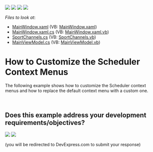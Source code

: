 <!-- default badges list -->
![](https://img.shields.io/endpoint?url=https://codecentral.devexpress.com/api/v1/VersionRange/128655910/21.1.5%2B)
[![](https://img.shields.io/badge/Open_in_DevExpress_Support_Center-FF7200?style=flat-square&logo=DevExpress&logoColor=white)](https://supportcenter.devexpress.com/ticket/details/T574078)
[![](https://img.shields.io/badge/📖_How_to_use_DevExpress_Examples-e9f6fc?style=flat-square)](https://docs.devexpress.com/GeneralInformation/403183)
[![](https://img.shields.io/badge/💬_Leave_Feedback-feecdd?style=flat-square)](#does-this-example-address-your-development-requirementsobjectives)
<!-- default badges end -->
<!-- default file list -->
*Files to look at*:

* [MainWindow.xaml](./CS/DXScheduler_PopUpMenuCustomization/MainWindow.xaml) (VB: [MainWindow.xaml](./VB/DXScheduler_PopUpMenuCustomization/MainWindow.xaml))
* [MainWindow.xaml.cs](./CS/DXScheduler_PopUpMenuCustomization/MainWindow.xaml.cs) (VB: [MainWindow.xaml.vb](./VB/DXScheduler_PopUpMenuCustomization/MainWindow.xaml.vb))
* [SportChannels.cs](./CS/DXScheduler_PopUpMenuCustomization/Model/SportChannels.cs) (VB: [SportChannels.vb](./VB/DXScheduler_PopUpMenuCustomization/Model/SportChannels.vb))
* [MainViewModel.cs](./CS/DXScheduler_PopUpMenuCustomization/ViewModel/MainViewModel.cs) (VB: [MainViewModel.vb](./VB/DXScheduler_PopUpMenuCustomization/ViewModel/MainViewModel.vb))
<!-- default file list end -->
# How to Customize the Scheduler Context Menus


The following example shows how to customize the Scheduler context menus and how to replace the default context menu with a custom one. 

<br/>


<!-- feedback -->
## Does this example address your development requirements/objectives?

[<img src="https://www.devexpress.com/support/examples/i/yes-button.svg"/>](https://www.devexpress.com/support/examples/survey.xml?utm_source=github&utm_campaign=wpf-scheduler-customize-context-menus&~~~was_helpful=yes) [<img src="https://www.devexpress.com/support/examples/i/no-button.svg"/>](https://www.devexpress.com/support/examples/survey.xml?utm_source=github&utm_campaign=wpf-scheduler-customize-context-menus&~~~was_helpful=no)

(you will be redirected to DevExpress.com to submit your response)
<!-- feedback end -->
